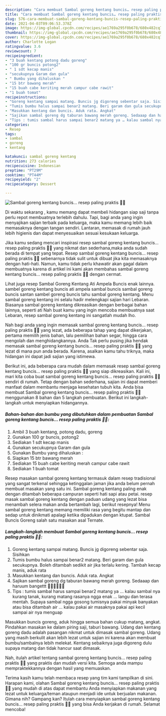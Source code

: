 ```yaml
---
description: "Cara membuat Sambal goreng kentang buncis… resep paling praktis 👍🏻 yang nikmat Untuk Jualan"
title: "Cara membuat Sambal goreng kentang buncis… resep paling praktis 👍🏻 yang nikmat Untuk Jualan"
slug: 576-cara-membuat-sambal-goreng-kentang-buncis-resep-paling-praktis-yang-nikmat-untuk-jualan
date: 2021-04-03T09:06:53.378Z
image: https://img-global.cpcdn.com/recipes/ae1769a295f0b678/680x482cq70/sambal-goreng-kentang-buncis…-resep-paling-praktis-👍🏻-foto-resep-utama.jpg
thumbnail: https://img-global.cpcdn.com/recipes/ae1769a295f0b678/680x482cq70/sambal-goreng-kentang-buncis…-resep-paling-praktis-👍🏻-foto-resep-utama.jpg
cover: https://img-global.cpcdn.com/recipes/ae1769a295f0b678/680x482cq70/sambal-goreng-kentang-buncis…-resep-paling-praktis-👍🏻-foto-resep-utama.jpg
author: Charlotte Logan
ratingvalue: 3.6
reviewcount: 7
recipeingredient:
- "3 buah kentang potong dadu goreng"
- "100 gr buncis potong2"
- " 1 sdt kecap manis"
- "secukupnya Garam dan gula"
- " Bumbu yang dihaluskan "
- "15 btr bawang merah"
- "15 buah cabe keriting merah campur cabe rawit"
- "1 buah tomat"
recipeinstructions:
- "Goreng kentang sampai matang. Buncis jg digoreng sebentar saja. Sisihkan"
- "Tumis bumbu halus sampai benar2 matang. Beri garam dan gula secukupnya. Boleh ditambah sedikit air jika terlalu kering. Tambah kecap manis, aduk rata"
- "Masukkan kentang dan buncis. Aduk rata. Angkat"
- "Sajikan sambal goreng dg taburan bawang merah goreng. Sedaaap dan haruum bangettt 👍🏻👍🏻👍🏻"
- "Tips : tumis sambal harus sampai benar2 matang ya … kalau sambal nya kurang tanak, kurang matang rasanya ngga enak … langu dan terasa mentah. Supaya sambal ngga gosong tumisnya pakai minyak banyakan atau bisa ditambah air … kalau pakai air masaknya pakai api kecil sampai air nya menguap"
categories:
- Resep
tags:
- sambal
- goreng
- kentang

katakunci: sambal goreng kentang 
nutrition: 273 calories
recipecuisine: Indonesian
preptime: "PT29M"
cooktime: "PT44M"
recipeyield: "2"
recipecategory: Dessert

---
```



![Sambal goreng kentang buncis… resep paling praktis 👍🏻](https://img-global.cpcdn.com/recipes/ae1769a295f0b678/680x482cq70/sambal-goreng-kentang-buncis…-resep-paling-praktis-👍🏻-foto-resep-utama.jpg)

Di waktu  sekarang , kamu memang dapat membeli hidangan siap saji tanpa perlu repot membuatnya terlebih dahulu. Tapi, bagi anda yang ingin menyajikan sajian terbaik pada keluarga, maka kamu memang lebih baik memasaknya dengan tangan sendiri. Lantaran, memasak di rumah jauh lebih higienis dan dapat menyesuaikan sesuai kesukaan keluarga.

Jika kamu sedang mencari inspirasi resep sambal goreng kentang buncis… resep paling praktis 👍🏻 yang nikmat dan sederhana,maka anda sudah berada di tempat yang tepat. Resep sambal goreng kentang buncis… resep paling praktis 👍🏻  sebenarnya tidak sulit untuk dibuat jika kita memasaknya dengan hati-hati. Namun, kamu tidak perlu khawatir akan gagal dalam membuatnya 
karena di artikel ini kami akan membahas sambal goreng kentang buncis… resep paling praktis 👍🏻 dengan cermat.  

Lihat juga resep Sambal Goreng Kentang Ati Ampela Buncis enak lainnya. sambel goreng kentang buncis ati ampela sambal buncis sambal goreng buncis santan sambel goreng buncis tahu sambal goreng kentang. Menu sambal goreng kentang ini selalu hadir melengkapi sajian hari Lebaran. Biasanya sambal goreng kentang dikreasikan dengan berbagai bahan lainnya, seperti ati Nah buat kamu yang ingin mencoba membuatnya saat Lebaran, resep sambal goreng kentang ini sangatlah mudah lho.

Nah bagi anda yang ingin memasak sambal goreng kentang buncis… resep paling praktis 👍🏻 yang lezat, ada beberapa tahap yang dapat dikerjakan, pertama memilih jenis bahan, lalu pemilihan bahan segar, hingga cara mengolah dan menghidangkannya. Anda Tak perlu pusing jika hendak memasak sambal goreng kentang buncis… resep paling praktis 👍🏻 yang lezat di mana pun anda berada. Karena, asalkan kamu  tahu triknya, maka hidangan ini dapat jadi sajian yang istimewa.

Berikut ini, ada beberapa cara mudah dalam memasak resep sambal goreng kentang buncis… resep paling praktis 👍🏻 yang siap dikreasikan. Kali ini, mari kita coba buat sambal goreng kentang buncis… resep paling praktis 👍🏻 sendiri di rumah. Tetap dengan bahan sederhana, sajian ini dapat memberi manfaat dalam membantu menjaga kesehatan tubuh kita. Anda bisa membuat Sambal goreng kentang buncis… resep paling praktis 👍🏻 menggunakan 8 bahan dan 5 langkah pembuatan. Berikut ini langkah-langkah untuk menyiapkan hidangannya.

<!--inarticleads1-->

##### Bahan-bahan dan bumbu yang dibutuhkan dalam pembuatan Sambal goreng kentang buncis… resep paling praktis 👍🏻:

1. Ambil 3 buah kentang, potong dadu, goreng
1. Gunakan 100 gr buncis, potong2
1. Sediakan  1 sdt kecap manis
1. Gunakan secukupnya Garam dan gula
1. Gunakan  Bumbu yang dihaluskan :
1. Siapkan 15 btr bawang merah
1. Sediakan 15 buah cabe keriting merah campur cabe rawit
1. Sediakan 1 buah tomat


Resep masakan sambal goreng kentang termasuk dalam resep tradisional yang sangat terkenal sehingga ketinggalan jaman jika anda belum pernah membuat masakan yang satu ini. Sambal goreng kentang paling enak dengan ditambah beberapa campuran seperti hati sapi atau petai. resep masak sambal goreng kentang dengan paduan udang yang lezat bisa menambah selera makan anda bertambah lagi, berikut resepnya! Menu sambal goreng kentang memang memiliki rasa yang begitu mantap dan sedap untuk dinikmati apalagi ketika dipadukan dengan ktupat. Sambal Buncis Goreng salah satu masakan asal Ternate. 

<!--inarticleads2-->

##### Langkah-langkah membuat Sambal goreng kentang buncis… resep paling praktis 👍🏻:

1. Goreng kentang sampai matang. Buncis jg digoreng sebentar saja. Sisihkan
1. Tumis bumbu halus sampai benar2 matang. Beri garam dan gula secukupnya. Boleh ditambah sedikit air jika terlalu kering. Tambah kecap manis, aduk rata
1. Masukkan kentang dan buncis. Aduk rata. Angkat
1. Sajikan sambal goreng dg taburan bawang merah goreng. Sedaaap dan haruum bangettt 👍🏻👍🏻👍🏻
1. Tips : tumis sambal harus sampai benar2 matang ya … kalau sambal nya kurang tanak, kurang matang rasanya ngga enak … langu dan terasa mentah. Supaya sambal ngga gosong tumisnya pakai minyak banyakan atau bisa ditambah air … kalau pakai air masaknya pakai api kecil sampai air nya menguap


Masukkan buncis goreng, aduk hingga semua bahan cukup matang, angkat. Pindahkan masakan ke dalam piring saji, taburi bawang. Udang dan kentang goreng dadu adalah pasangan nikmat untuk dimasak sambal goreng. Udang yang masih berkulit akan lebih lezat untuk sajian ini karena akan membuat bumbu/sambalnya lebih melekat. Kentang sebaiknya juga digoreng dulu supaya matang dan tidak hancur saat dimasak. 

Nah, itulah artikel tentang  sambal goreng kentang buncis… resep paling praktis 👍🏻  yang praktis dan mudah versi kita. Semoga anda mampu mempraktekkannya dengan hasil yang memuaskan. 

Terima kasih kamu telah membaca resep yang tim kami tampilkan di sini. Harapan kami, olahan  Sambal goreng kentang buncis… resep paling praktis 👍🏻 yang mudah di atas dapat membantu Anda menyiapkan makanan yang lezat untuk keluarga/teman ataupun menjadi ide untuk berjualan makanan. Gimana nih? Gampang kan? Itulah cara menyiapkan sambal goreng kentang buncis… resep paling praktis 👍🏻 yang bisa Anda kerjakan di rumah. Selamat mencoba!

